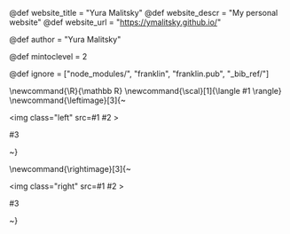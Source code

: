 <!--
Add here global page variables to use throughout your
website.
The website_* must be defined for the RSS to work
-->
@def website_title = "Yura Malitsky"
@def website_descr = "My personal website"
@def website_url   = "https://ymalitsky.github.io/"

@def author = "Yura Malitsky"

@def mintoclevel = 2




<!--
Add here files or directories that should be ignored by Franklin, otherwise
these files might be copied and, if markdown, processed by Franklin which
you might not want. Indicate directories by ending the name with a `/`.
-->
@def ignore = ["node_modules/", "franklin", "franklin.pub", "_bib_ref/"]

<!--
Add here global latex commands to use throughout your
pages. It can be math commands but does not need to be.
For instance:
* \newcommand{\phrase}{This is a long phrase to copy.}
-->
\newcommand{\R}{\mathbb R}
\newcommand{\scal}[1]{\langle #1 \rangle}
\newcommand{\leftimage}[3]{~~~<div class="row"><div class="container"><img class="left" src=#1 #2 > <p> #3</p><p><div style="clear: both"></div></div></div>~~~}

\newcommand{\rightimage}[3]{~~~<div class="row"><div class="container"><img class="right" src=#1 #2 > <p> #3</p><p><div style="clear: both"></div></div></div>~~~}
